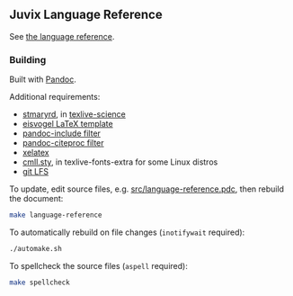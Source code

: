 ## Juvix Language Reference

See [the language reference](language-reference.pdf).

### Building

Built with [Pandoc](https://pandoc.org/).

Additional requirements:

- [stmaryrd](https://ctan.org/pkg/stmaryrd?lang=en), in [texlive-science](https://security.archlinux.org/package/texlive-science)
- [eisvogel LaTeX template](https://github.com/Wandmalfarbe/pandoc-latex-template)
- [pandoc-include filter](https://pypi.org/project/pandoc-include/)
- [pandoc-citeproc filter](https://github.com/jgm/pandoc-citeproc)
- [xelatex](https://www.overleaf.com/learn/latex/XeLaTeX)
- [cmll.sty](https://ctan.org/pkg/cmll?lang=en), in texlive-fonts-extra for some Linux distros
- [git LFS](https://git-lfs.github.com/)

To update, edit source files, e.g. [src/language-reference.pdc](src/language-reference.pdc), then rebuild the document:

```bash
make language-reference
```

To automatically rebuild on file changes (`inotifywait` required):

```bash
./automake.sh
```

To spellcheck the source files (`aspell` required):

```bash
make spellcheck
```

